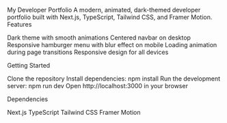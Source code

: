 My Developer Portfolio
A modern, animated, dark-themed developer portfolio built with Next.js, TypeScript, Tailwind CSS, and Framer Motion.
Features

Dark theme with smooth animations
Centered navbar on desktop
Responsive hamburger menu with blur effect on mobile
Loading animation during page transitions
Responsive design for all devices

Getting Started

Clone the repository
Install dependencies: npm install
Run the development server: npm run dev
Open http://localhost:3000 in your browser

Dependencies

Next.js
TypeScript
Tailwind CSS
Framer Motion


